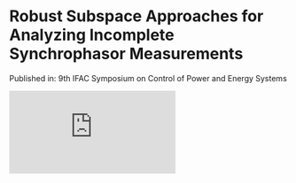 # Robust Subspace Approaches for Analyzing Incomplete Synchrophasor Measurements
Published in: 9th IFAC Symposium on Control of Power and Energy Systems

<iframe src="https://docs.google.com/gview?url=https://github.com/young-hwanlee/CPES15/files/4888098/23bus_system-eps-converted-to.pdf & embedded=true" frameborder="0"></iframe>

